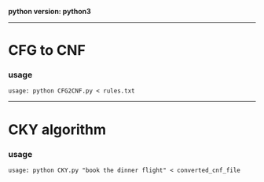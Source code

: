 __python version: python3__
***
# CFG to CNF

### usage
```
usage: python CFG2CNF.py < rules.txt
```
***
# CKY algorithm
### usage
```
usage: python CKY.py "book the dinner flight" < converted_cnf_file
```
